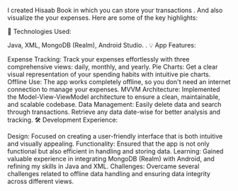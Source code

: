 
I created Hisaab Book  in which you can store your transactions . And also visualize the your expenses. 
Here are some of the key highlights:

📱 Technologies Used:

Java,
XML,
MongoDB (Realm),
Android Studio. 
.
💡 App Features:

Expense Tracking: Track your expenses effortlessly with three comprehensive views: daily, monthly, and yearly.
Pie Charts: Get a clear visual representation of your spending habits with intuitive pie charts.
Offline Use: The app works completely offline, so you don't need an internet connection to manage your expenses.
MVVM Architecture: Implemented the Model-View-ViewModel architecture to ensure a clean, maintainable, and scalable codebase.
Data Management: Easily delete data and search through transactions. Retrieve any data date-wise for better analysis and tracking.
🛠 Development Experience:

Design: Focused on creating a user-friendly interface that is both intuitive and visually appealing.
Functionality: Ensured that the app is not only functional but also efficient in handling and storing data.
Learning: Gained valuable experience in integrating MongoDB (Realm) with Android, and refining my skills in Java and XML.
Challenges: Overcame several challenges related to offline data handling and ensuring data integrity across different views.




